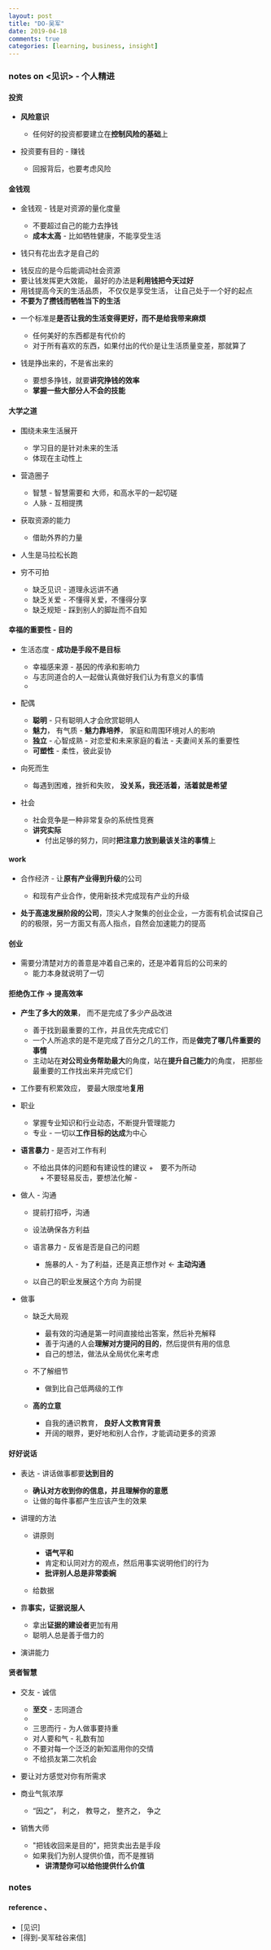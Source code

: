 ```yaml
---
layout: post
title: "DO-吴军"
date: 2019-04-18
comments: true
categories: [learning, business, insight]
---
```


### notes on <见识> - 个人精进 

#### 投资 
* **风险意识**  
  - 任何好的投资都要建立在**控制风险的基础**上 

* 投资要有目的 - 赚钱 
  - 回报背后，也要考虑风险 




#### 金钱观 
* 金钱观 - 钱是对资源的量化度量
  -  不要超过自己的能力去挣钱 
  -  **成本太高** - 比如牺牲健康，不能享受生活 

*  钱只有花出去才是自己的 
  - 钱反应的是今后能调动社会资源
  - 要让钱发挥更大效能， 最好的办法是**利用钱把今天过好** 
  - 用钱提高今天的生活品质， 不仅仅是享受生活， 让自己处于一个好的起点
  - **不要为了攒钱而牺牲当下的生活** 

* 一个标准是**是否让我的生活变得更好，而不是给我带来麻烦** 
  - 任何美好的东西都是有代价的
  - 对于所有喜欢的东西，如果付出的代价是让生活质量变差，那就算了 

* 钱是挣出来的，不是省出来的
  - 要想多挣钱，就要**讲究挣钱的效率** 
  - **掌握一些大部分人不会的技能**  


#### 大学之道 
* 围绕未来生活展开 
  - 学习目的是针对未来的生活  
  - 体现在主动性上 

* 营造圈子 
  - 智慧 - 智慧需要和 大师，和高水平的一起切磋 
  - 人脉 - 互相提携 

* 获取资源的能力 
  - 借助外界的力量 

* 人生是马拉松长跑 

* 穷不可拍 
  - 缺乏见识 - 道理永远讲不通 
  - 缺乏关爱 - 不懂得关爱，不懂得分享 
  - 缺乏规矩 - 踩到别人的脚趾而不自知 


#### 幸福的重要性 - 目的 
* 生活态度 - **成功是手段不是目标** 
  - 幸福感来源 - 基因的传承和影响力 
  - 与志同道合的人一起做认真做好我们认为有意义的事情 
  -  

* 配偶  
  - **聪明** - 只有聪明人才会欣赏聪明人 
  - **魅力**， 有气质 - **魅力靠培养**， 家庭和周围环境对人的影响 
  - **独立** - 心智成熟 - 对恋爱和未来家庭的看法 - 夫妻间关系的重要性 
  - **可塑性** - 柔性，彼此妥协 

* 向死而生  
  - 每遇到困难，挫折和失败， **没关系，我还活着，活着就是希望** 

* 社会 
  - 社会竞争是一种非常复杂的系统性竞赛 
  - **讲究实际** 
    + 付出足够的努力，同时**把注意力放到最该关注的事情**上 

#### work 
* 合作经济 - 让**原有产业得到升级**的公司 
  - 和现有产业合作，使用新技术完成现有产业的升级 

* **处于高速发展阶段的公司**，顶尖人才聚集的创业企业，一方面有机会试探自己的的极限，另一方面又有高人指点，自然会加速能力的提高  

#### 创业 
* 需要分清楚对方的善意是冲着自己来的，还是冲着背后的公司来的 
  - 能力本身就说明了一切 

#### 拒绝伪工作 -> 提高效率 
* **产生了多大的效果**， 而不是完成了多少产品改进  
  - 善于找到最重要的工作，并且优先完成它们  
  - 一个人所追求的是不是完成了百分之几的工作，而是**做完了哪几件重要的事情** 
  - 主动站在**对公司业务帮助最大**的角度，站在**提升自己能力**的角度， 把那些最重要的工作找出来并完成它们 

* 工作要有积累效应， 要最大限度地**复用**  

* 职业 
  - 掌握专业知识和行业动态，不断提升管理能力 
  - 专业 - 一切以**工作目标的达成**为中心 

* **语言暴力** - 是否对工作有利 
  - 不给出具体的问题和有建设性的建议 
    +　要不为所动  
  　+  不要轻易反击，要想法化解 - 

* 做人 - 沟通 
  - 提前打招呼，沟通 
  - 设法确保各方利益  
  - 语言暴力 - 反省是否是自己的问题 
    + 施暴的人 - 为了利益，还是真正想作对 <- **主动沟通** 

  - 以自己的职业发展这个方向 为前提 

* 做事 
  + 缺乏大局观 
    - 最有效的沟通是第一时间直接给出答案，然后补充解释  
    - 善于沟通的人会**理解对方提问的目的**，然后提供有用的信息
    - 自己的想法，做法从全局优化来考虑 

  + 不了解细节 
    - 做到比自己低两级的工作 

  + **高的立意**  
    - 自我的通识教育， **良好人文教育背景**  
    - 开阔的眼界，更好地和别人合作，才能调动更多的资源 

#### 好好说话 
  + 表达 - 讲话做事都要**达到目的**  
    - **确认对方收到你的信息，并且理解你的意愿**  
    - 让做的每件事都产生应该产生的效果 

  + 讲理的方法 
    - 讲原则 
      - **语气平和**  
      - 肯定和认同对方的观点，然后用事实说明他们的行为 
      - **批评别人总是非常委婉** 

    - 给数据 

  + 靠**事实，证据说服人** 
    - 拿出**证据的建设者**更加有用 
    - 聪明人总是善于借力的 

  + 演讲能力 

#### 贤者智慧 
* 交友 - 诚信 
  - **至交** - 志同道合 
  - 
  - 三思而行 - 为人做事要持重 
  - 对人要和气 - 礼数有加 
  - 不要对每一个泛泛的新知滥用你的交情  
  - 不给损友第二次机会 

* 要让对方感觉对你有所需求 

* 商业气氛浓厚 
  - “因之”， 利之， 教导之， 整齐之， 争之 

* 销售大师 
  - "把钱收回来是目的"，把货卖出去是手段 
  - 如果我们为别人提供价值，而不是推销 
    + **讲清楚你可以给他提供什么价值** 


### notes



#### reference 、
 * [见识]
 * [得到-吴军硅谷来信]